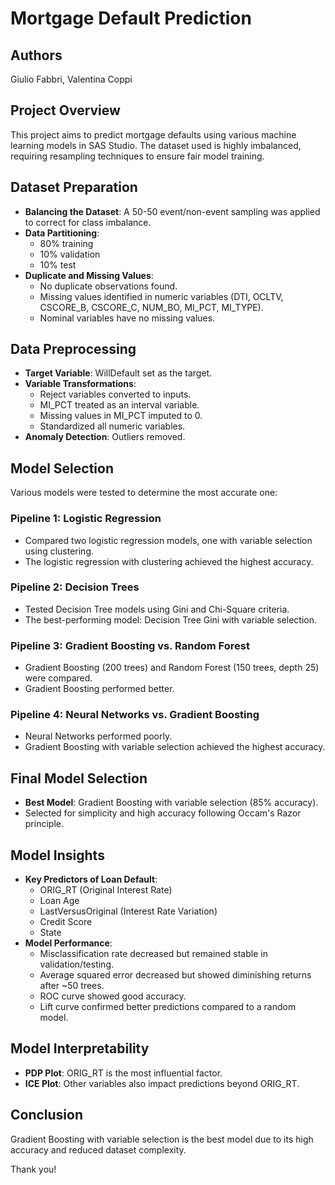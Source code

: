 # Mortgage Default Prediction

## Authors

Giulio Fabbri, Valentina Coppi

## Project Overview

This project aims to predict mortgage defaults using various machine learning models in SAS Studio. 
The dataset used is highly imbalanced, requiring resampling techniques to ensure fair model training.

## Dataset Preparation

- **Balancing the Dataset**: A 50-50 event/non-event sampling was applied to correct for class imbalance.
- **Data Partitioning**:
  - 80% training
  - 10% validation
  - 10% test
- **Duplicate and Missing Values**:
  - No duplicate observations found.
  - Missing values identified in numeric variables (DTI, OCLTV, CSCORE_B, CSCORE_C, NUM_BO, MI_PCT, MI_TYPE).
  - Nominal variables have no missing values.

## Data Preprocessing

- **Target Variable**: WillDefault set as the target.
- **Variable Transformations**:
  - Reject variables converted to inputs.
  - MI_PCT treated as an interval variable.
  - Missing values in MI_PCT imputed to 0.
  - Standardized all numeric variables.
- **Anomaly Detection**: Outliers removed.

## Model Selection

Various models were tested to determine the most accurate one:

### Pipeline 1: Logistic Regression

- Compared two logistic regression models, one with variable selection using clustering.
- The logistic regression with clustering achieved the highest accuracy.

### Pipeline 2: Decision Trees

- Tested Decision Tree models using Gini and Chi-Square criteria.
- The best-performing model: Decision Tree Gini with variable selection.

### Pipeline 3: Gradient Boosting vs. Random Forest

- Gradient Boosting (200 trees) and Random Forest (150 trees, depth 25) were compared.
- Gradient Boosting performed better.

### Pipeline 4: Neural Networks vs. Gradient Boosting

- Neural Networks performed poorly.
- Gradient Boosting with variable selection achieved the highest accuracy.

## Final Model Selection

- **Best Model**: Gradient Boosting with variable selection (85% accuracy).
- Selected for simplicity and high accuracy following Occam's Razor principle.

## Model Insights

- **Key Predictors of Loan Default**:
  - ORIG_RT (Original Interest Rate)
  - Loan Age
  - LastVersusOriginal (Interest Rate Variation)
  - Credit Score
  - State
- **Model Performance**:
  - Misclassification rate decreased but remained stable in validation/testing.
  - Average squared error decreased but showed diminishing returns after ~50 trees.
  - ROC curve showed good accuracy.
  - Lift curve confirmed better predictions compared to a random model.

## Model Interpretability

- **PDP Plot**: ORIG_RT is the most influential factor.
- **ICE Plot**: Other variables also impact predictions beyond ORIG_RT.

## Conclusion

Gradient Boosting with variable selection is the best model due to its high accuracy and reduced dataset complexity.

Thank you!
